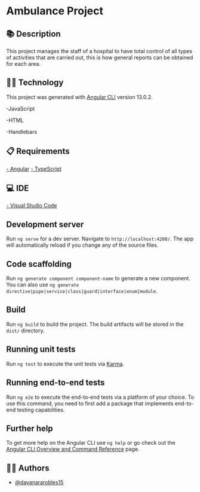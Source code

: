 # Ambulance Project




## :books: Description

This project manages the staff of a hospital to have total control of all types of activities that are carried out, this is how general reports can be obtained for each area.

## :woman_technologist: Technology

This project was generated with [Angular CLI](https://github.com/angular/angular-cli) version 13.0.2.

-JavaScript

-HTML

-Handlebars

## :clipboard: Requirements

[- Angular](https://nodejs.org/es/) 
[- TypeScript](https://nodejs.org/es/) 
## :computer: IDE

[- Visual Studio Code](https://code.visualstudio.com/) 

## Development server

Run `ng serve` for a dev server. Navigate to `http://localhost:4200/`. The app will automatically reload if you change any of the source files.

## Code scaffolding

Run `ng generate component component-name` to generate a new component. You can also use `ng generate directive|pipe|service|class|guard|interface|enum|module`.

## Build

Run `ng build` to build the project. The build artifacts will be stored in the `dist/` directory.

## Running unit tests

Run `ng test` to execute the unit tests via [Karma](https://karma-runner.github.io).

## Running end-to-end tests

Run `ng e2e` to execute the end-to-end tests via a platform of your choice. To use this command, you need to first add a package that implements end-to-end testing capabilities.

## Further help

To get more help on the Angular CLI use `ng help` or go check out the [Angular CLI Overview and Command Reference](https://angular.io/cli) page.

## :woman_office_worker: Authors

- [@dayanararobles15](https://github.com/dayanararobles15)


